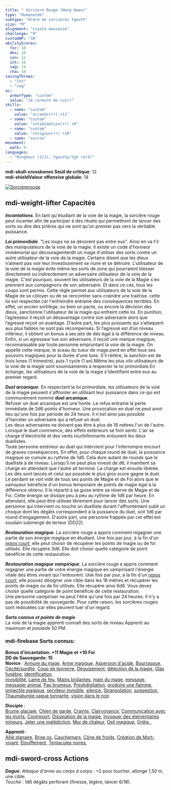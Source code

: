 ```yaml
---
title: " Sorcière Rouge (Hong Nuwu)"
type: "Humanoïde"
subtype: "Ordre de sorcières Ygouth"
size: "M"
alignment: "Loyale mauvaise"
challenge: "9"
customHP: "30"
abilityScores:
  for: 10
  dex: 10
  con: 12
  int: 16
  sag: 14
  cha: 10
savingThrows:
  - "int"
  - "sag"
ac:
  armorType: "custom"
  value: "14 (armure de cuir)"
skills:
  - name: "custom"
    value: "arcanes(••) +11"
  - name: "custom"
    value: "intimidation(••) +8"
  - name: "custom"
    value: "religion(••) +10"
  - name: "survie"
movement:
  walk: 9
languages:
  - "Minghour (3/3), Ygouthy/Ygh (4/4)"
---
```

**<v-icon>mdi-skull-crossbones</v-icon> Seuil de critique**: 12      
**<v-icon>mdi-shield</v-icon>Valeur offensive globale**: 14     

[![Sorciererouge](https://www.douaratil.fr/illustrations/humanoide/sorciererouge300.jpeg)](https://www.douaratil.fr/illustrations/humanoide/sorciererouge.jpeg)  

## <v-icon>mdi-weight-lifter</v-icon> Capacités

_**Incantations**_.
En tant qu'étudiant de la voie de la magie, la sorcière rouge peut incanter afin de participer à des rituels qui permettront de lancer des sorts ou dire des prières qui ne sont qu'un premier pas vers la véritable puissance.   

_**Loi primordiale**_.
"Les loups ne se dévorent pas entre eux". Ainsi en va t'il des manipulateurs de la voie de la magie. Il existe un code d'honneur immémorial qui décourageinterdit un mage d'utiliser des sorts contre un autre utilisateur de la voie de la magie. Certains disent que les dieux n’aiment pas voir leur investissement se nuire et se détruire. L'utilisateur de la voie de la magie évite même les sorts de zone qui pourraient blesser directement ou indirectement un adversaire utilisateur de la voie de la magie. C'est pourquoi, souvent les utilisateurs de la voie de la Magie s'en prennent aux compagnons de son adversaire. Et dans ce cas, tous les coups sont permis. Cette règle permet aux utilisateurs de la voie de la Magie de se côtoyer ou de se rencontrer sans craindre une traitrise. cette loi est respectée car l'enfreindre entraine des conséquences terribles. En effet, un ancien sortilège, ou bien un pacte, ou encore la décision des dieux, sanctionne l'utilisateur de la magie qui enfreint cette loi. En punition, l’agresseur il reçoit un désavantage contre son adversaire alors que l’agressé reçoit un avantage. D’autre part, les plus puissants qui s’attaquent aux plus faibles ne sont pas récompensés. Si l’agressé est d’un niveau inférieur, il obtient un bonus à ses jets de dés égal à la différence de niveau.    
Enfin, si un agresseur tue son adversaire, il reçoit une marque magique, reconnaissable par toute personne empruntant la voie de la magie. On appelle cette marque, le sceau du tueur de mage.perd en effet tous ses pouvoirs magiques pour la durée d'une lune. S'il réitère, la sanction est de trois lunes (1 trimestre), puis 1 cycle (1 an).Même les plus vils utilisateurs de la voie de la magie sont soumisamenés à respecter la loi primordiale.En échange, les utilisateurs de la voie de la magie s'identifient entre eux au premier regard.   

_**Duel arcanique**_.
En respectant la loi primordiale, les utilisateurs de la voie de la magie peuvent s'affronter en utilisant leur puissance dans ce qui est communément nommé **duel arcanique**.  
Refuser un duel arcanique est une honte. Le refus entraine la perte immédiate de 3d6 points d'honneur. Une provocation en duel ne peut avoir lieu qu'une fois par période de 24 heure. Il n'est ainsi pas possible d'harceler un adversaire qui a refusé un duel.  
Les deux adversaires ne doivent pas être à plus de 18 mètres l'un de l'autre. Lorsque le duel commence, des effets extérieurs se font sentir. L'air se charge d'électricité et des vents tourbillonnants entourent les deux duellistes.   
Toute personne extérieur au duel qui intervient pour l'interrompre encourt de graves conséquences.
En effet, pour chaque round de duel, la puissance magique se cumule au rythme de 1d6. Cela dure autant de rounds que le duelliste à de niveau. Lorsqu'il ne peut plus investi de d6, il maintient sa charge en attendant que l'autre ait terminé. La charge est ensuite libérée. Les dés sont lancés et celui qui possède le plus gros score gagne le duel. Le perdant se voit vidé de tous ses points de Magie et de Foi alors que le vainqueur bénéficie d'un bonus temporaire de points de magie égal à la différence obtenu. Il le répartit à sa guise entre sa réserve de Magie et de Foi. Cette énergie se dissipe peu à peu au rythme de 1d6 par heure. En attendant, elle peut être utilisée librement pour lancer des sorts.
Une personne qui intervient ou touche un duelliste durant l'affrontement subit un choque dont les dégâts correspondent à la puissance du duel, soit 1d6 par round d'engagement. D'autre part, une personne frappée par cet effet est soudain submergé de terreur (DD22).  

_**Restauration magique**_.
La sorcière rouge a appris comment regagner une partie de son énergie magique en étudiant. Une fois par jour, à la fin d'un [_repos court_](/gerer-la-sante-du-personnage/#repos-court), elle peut choisir de récupérer les points de magie ou de foi utilisés. Elle récupére 3d6. Elle doit choisir quelle catégorie de point bénéficie de cette restauration.   

_**Restauration magique vampirique**_.
La sorcière rouge a  appris comment regagner une partie de votre énergie magique en vampirisant l'énergie vitale des êtres vivant qui l'entourent. Une fois par jour, à la fin d'un [_repos court_](/gerer-la-sante-du-personnage/#repos-court), elle pouvez désigner une cible dans les 18 mètres et récupérer les points de magie ou de foi utilisés. Elle récupére ainsi 6d6. Vous devez choisir quelle catégorie de point bénéficie de cette restauration.   
Une personne vampiriser ne peut l'être qu'une fois par 24 heures. Il n'y a pas de possibilité de sauvegarde. Pour cette raison, les sorcières rouges sont redoutées car elles peuvent tuer d'un regard. 

_**Sorts connus et points de magie**_.   
La voie de la magie apprenti connaît des sorts de niveau Apprenti au maximum et possède 50 PM.  


### <v-icon>mdi-firebase</v-icon> Sorts connus:  
**Bonus d'incantation: +11 Magie et +10 Foi**  
**DD de Sauvegarde: 15**   
**Novice** : [Armure du mage](/grimoire/armure-du-mage), [Arme magique](/grimoire/arme-magique), [Aspersion d'acide](/grimoire/aspersion-acide), [Bourrasque](/grimoire/bourrasque), [Cécité/surdité](/grimoire/cecite-surdite), [Coup de tonnerre](/grimoire/coup-de-tonnerre),
[Déguisement](/grimoire/deguisement), [détection de la magie](/grimoire/detection-de-la-magie), [Glas funèbre](/grimoire/glas-funebre), [identification](/grimoire/identification),  
[invisibilité](/grimoire/invisibilite), [Lame de feu](/grimoire/lame-de-feu), [Mains brûlantes](/grimoire/mains-brulantes/), [main du mage](/grimoire/main-du-mage), [message](/grimoire/message), [messager animal](/grimoire/messager-animal), [Pas brumeux](/grimoire/pas-brumeux), [Prestidigitation](/grimoire/prestidigitation), [produire une flamme](/grimoire/produire-une-flamme), [projectile magique](/grimoire/projectile-magique), [serviteur invisible](/grimoire/serviteur-invisible),  [silence](/grimoire/silence),
[Strangulation](/grimoire/strangulation), [suggestion](/grimoire/suggestion), [Thaumaturgie](/grimoire/thaumaturgie),[vague tonnante](/grimoire/vague-tonnante), [vision dans le noir](/grimoire/vision-dans-le-noir).  

**Disciple** :  
[Brume glaciale](/grimoire/brume-glaciale), [Chien de garde](/grimoire/chien-de-garde), [Crainte](/grimoire/crainte), [Clairvoyance](/grimoire/clairvoyance), [Communication avec les morts](/grimoire/communication-avec-les-morts/),  [Contresort](/grimoire/contresort), [Dissipation de la magie](/grimoire/dissipation-de-la-magie), [Invoquer des élémentaires mineurs](/grimoire/invoquer-des-elementaires-mineurs), [Jeter une malédiction](/grimoire/jeter-une-malediction), [Mur de chaleur](/grimoire/mur-de-chaleur), [Oeil magique](/grimoire/oeil-magique), [Ordre ](/grimoire/ordre),                 

**Apprenti** :  
 [Allié planaire](/grimoire/allie-planaire/), [Brise os](/grimoire/brise-os), [Cauchemars](/grimoire/cauchemars), [Cône de froids](/grimoire/cone-de-froid), [Création de Mort-vivant](/grimoire/creation-de-mort-vivant), [Etouffement](/grimoire/etouffement), [Tentacules noires](/grimoire/tentacules-noires), 


## <v-icon>mdi-sword-cross</v-icon> Actions
_**Dague**_. _Attaque d'arme au corps à corps_ : +2 pour toucher, allonge 1,50 m, une cible.  
_Touché_ : 1d6 dégâts perforant (finesse, légère, lancer 6/18).  
